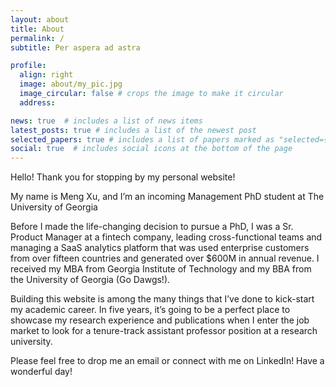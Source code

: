 ```yaml
---
layout: about
title: About
permalink: /
subtitle: Per aspera ad astra

profile:
  align: right
  image: about/my_pic.jpg
  image_circular: false # crops the image to make it circular
  address:

news: true  # includes a list of news items
latest_posts: true # includes a list of the newest post
selected_papers: true # includes a list of papers marked as "selected={true}"
social: true  # includes social icons at the bottom of the page
---
```


Hello! Thank you for stopping by my personal website!

My name is Meng Xu, and I’m an incoming Management PhD student at The University of Georgia

Before I made the life-changing decision to pursue a PhD, I was a Sr. Product Manager at a fintech company, leading cross-functional teams and managing a SaaS analytics platform that was used enterprise customers from over fifteen countries and generated over $600M in annual revenue. I received my MBA from Georgia Institute of Technology and my BBA from the University of Georgia (Go Dawgs!).

Building this website is among the many things that I’ve done to kick-start my academic career. In five years, it’s going to be a perfect place to showcase my research experience and publications when I enter the job market to look for a tenure-track assistant professor position at a research university.

Please feel free to drop me an email or connect with me on LinkedIn! Have a wonderful day! <i class="fas fa-coffee"></i>
